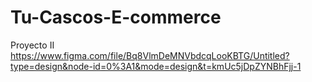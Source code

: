 # Tu-Cascos-E-commerce
Proyecto II
https://www.figma.com/file/Bq8VlmDeMNVbdcqLooKBTG/Untitled?type=design&node-id=0%3A1&mode=design&t=kmUc5jDpZYNBhFjj-1
